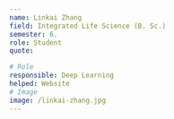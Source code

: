 ```yaml
---
name: Linkai Zhang
field: Integrated Life Science (B. Sc.)
semester: 6.
role: Student
quote:

# Role
responsible: Deep Learning
helped: Website
# Image
image: /linkai-zhang.jpg
---
```


